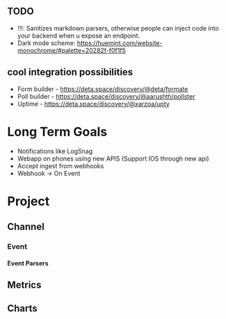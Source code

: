 ## TODO
- !!!: Sanitizes markdown parsers, otherwise people can inject code into your backend when u expose an endpoint.
- Dark mode scheme: https://huemint.com/website-monochrome/#palette=20282f-f0f1f5

## cool integration possibilities
- Form builder - https://deta.space/discovery/@deta/formate
- Poll builder - https://deta.space/discovery/@aarushth/pollster
- Uptime - https://deta.space/discovery/@xarzoa/upty

# Long Term Goals

- Notifications like LogSnag
- Webapp on phones using new APIS (Support IOS through new api)
- Accept ingest from webhooks
- Webhook -> On Event


# Project

## Channel

### Event

#### Event Parsers

## Metrics

## Charts